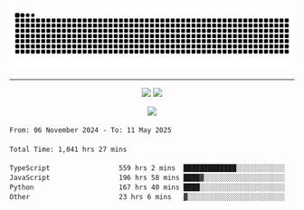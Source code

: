 <div align="center">
  <picture>
      <source
    media="(prefers-color-scheme: dark)"
      srcset="https://raw.githubusercontent.com/platane/snk/output/github-contribution-grid-snake-dark.svg"
      />
    <source
      media="(prefers-color-scheme: light)"
      srcset="https://raw.githubusercontent.com/xct007/xct007/output/github-contribution-grid-snake.svg"
      />
    <img
      alt="Snake"
      src="https://raw.githubusercontent.com/xct007/xct007/output/github-contribution-grid-snake.svg"
      />
  </picture>

</div>

___
<p align="center">
  <img src="https://readme-stats-blush-eta.vercel.app/api/top-langs/?username=xct007&layout=compact" />
  <img src="https://readme-stats-blush-eta.vercel.app/api?username=xct007&show_icons=true&theme=transparent&hide_title=true&include_all_commits=true" />
</p>

<p align="center">
  <img src="https://github-profile-trophy.vercel.app/?username=xct007&no-bg=true&rank=S,SS,SSS,A,AA,AAA,UNKNOWN,SECRET&row=3&title=-Followers,-Stars&margin-w=15&margin-h=15&column=2" />
</p>
<!--START_SECTION:waka-->

```txt
From: 06 November 2024 - To: 11 May 2025

Total Time: 1,041 hrs 27 mins

TypeScript                 559 hrs 2 mins  █████████████░░░░░░░░░░░░   52.51 %
JavaScript                 196 hrs 58 mins ████▓░░░░░░░░░░░░░░░░░░░░   18.50 %
Python                     167 hrs 40 mins ████░░░░░░░░░░░░░░░░░░░░░   15.75 %
Other                      23 hrs 6 mins   ▓░░░░░░░░░░░░░░░░░░░░░░░░   02.17 %
```

<!--END_SECTION:waka-->
